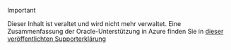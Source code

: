 > [!IMPORTANT]
> Dieser Inhalt ist veraltet und wird nicht mehr verwaltet.  Eine Zusammenfassung der Oracle-Unterstützung in Azure finden Sie in [dieser veröffentlichten Supporterklärung](http://www.oracle.com/technetwork/topics/cloud/faq-1963009.html#support)
> 
> 



<!--HONumber=Jan17_HO3-->


